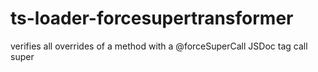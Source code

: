 # ts-loader-forcesupertransformer
verifies all overrides of a method with a @forceSuperCall JSDoc tag call super
